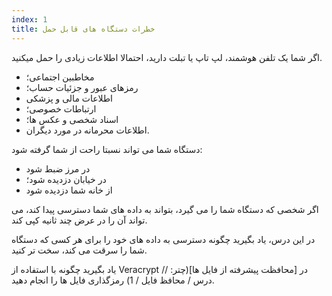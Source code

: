 ```yaml
---
index: 1
title: خطرات دستگاه های قابل حمل
---
```

اگر شما یک تلفن هوشمند، لپ تاپ یا تبلت دارید، احتمالا اطلاعات زیادی را حمل میکنید.

*    مخاطبین اجتماعی؛
*  رمزهای عبور و جزئیات حساب؛
*  اطلاعات مالی و پزشکی
*  ارتباطات خصوصی؛
*  اسناد شخصی و عکس ها؛
*  اطلاعات محرمانه در مورد دیگران.

دستگاه شما می تواند نسبتا راحت از شما گرفته شود:

*    در مرز ضبط شود
*  در خیابان دزدیده شود؛
*  از خانه شما دزدیده شود

اگر شخصی که دستگاه شما را می گیرد، بتواند به داده های شما دسترسی پیدا کند، می تواند آن را در عرض چند ثانیه کپی کند.

در این درس، یاد بگیرید چگونه دسترسی به داده های خود را برای هر کسی که دستگاه شما را سرقت می کند، سخت تر کنید.

یاد بگیرید چگونه با استفاده از Veracrypt در [محافظت پیشرفته از فایل ها](چتر: // درس / محافظ فایل / 1) رمزگذاری فایل ها را انجام دهید.